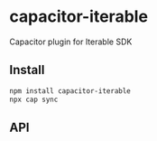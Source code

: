 # capacitor-iterable

Capacitor plugin for Iterable SDK

## Install

```bash
npm install capacitor-iterable
npx cap sync
```

## API

<docgen-index></docgen-index>

<docgen-api>
<!-- run docgen to generate docs from the source -->
<!-- More info: https://github.com/ionic-team/capacitor-docgen -->
</docgen-api>
